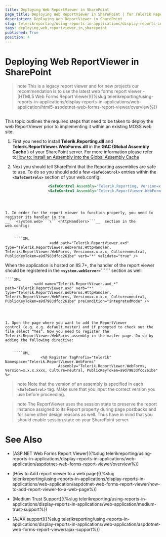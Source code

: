 ```yaml
---
title: Deploying Web ReportViewer in SharePoint
page_title: Deploying Web ReportViewer in SharePoint | for Telerik Reporting Documentation
description: Deploying Web ReportViewer in SharePoint
slug: telerikreporting/using-reports-in-applications/display-reports-in-applications/web-application/aspdotnet-web-forms-report-viewer/deploying-web-reportviewer-in-sharepoint
tags: deploying,web,reportviewer,in,sharepoint
published: True
position: 4
---
```


# Deploying Web ReportViewer in SharePoint



>note This is a legacy report viewer and for new projects our recommendation is to use the latest web forms report viewer -           [HTML5 Web Forms Report Viewer]({%slug telerikreporting/using-reports-in-applications/display-reports-in-applications/web-application/html5-aspdotnet-web-forms-report-viewer/overview%})


## 

This topic outlines the required steps that need to be taken to deploy the web ReportViewer prior        	to implementing it within an existing MOSS web site.

1. First you need to install __Telerik.Reporting.dll__  and __Telerik.ReportViewer.WebForms.dll__  in the __GAC (Global Assembly Cache__  ) of your SharePoint server. For more information please refer to[How to: Install an Assembly into the Global Assembly Cache](http://msdn.microsoft.com/en-us/library/dkkx7f79.aspx)

1. Next you should tell SharePoint that the Reporting assemblies are safe to use. To do so you should
				add a few __```<SafeControl>```__  entries within the __```<SafeControls>```__  section of your web.config:

	
    ````xml
					<SafeControl Assembly="Telerik.Reporting, Version=x.x.x.xxxx, Culture=neutral, PublicKeyToken=a9d7983dfcc261be" Namespace="Telerik.Reporting" TypeName="*" Safe="True" />
					<SafeControl Assembly="Telerik.ReportViewer.WebForms, Version=x.x.x.xxxx, Culture=neutral, PublicKeyToken=a9d7983dfcc261be" Namespace="Telerik.ReportViewer" TypeName="*" Safe="True" />
````



1. In order for the report viewer to function properly, you need to register its handler in the __```<system.web>```\```<httpHandlers>```__  section in the web.config:

	
    ````XML
					<add path="Telerik.ReportViewer.axd" type="Telerik.ReportViewer.WebForms.HttpHandler, Telerik.ReportViewer.WebForms, Version=x.x.x.x, Culture=neutral, PublicKeyToken=a9d7983dfcc261be" verb="*" validate="true" />
````

When the application is hosted on IIS 7+, the handler of the report viewer should be registered in the 				__```<system.webServer>```\```<handlers>```__  section as well: 				

	
    ````XML
                 <add name="Telerik.ReportViewer.axd_*" path="Telerik.ReportViewer.axd" verb="*" type="Telerik.ReportViewer.WebForms.HttpHandler, Telerik.ReportViewer.WebForms, Version=x.x.x.x, Culture=neutral, PublicKeyToken=a9d7983dfcc261be" preCondition="integratedMode" />
````



1. Open the page where you want to add the ReportViewer control (e.g. e.g. default.master) and if prompted to check out the file select “Yes”. Now you need to register the Telerik.ReportViewer.WebForms assembly in the master page. Do so by adding the following directive:

	
    ````XML
				<%@ Register TagPrefix="telerik" Namespace="Telerik.ReportViewer.WebForms"
						Assembly="Telerik.ReportViewer.WebForms, Version=x.x.x.xxxx, Culture=neutral, PublicKeyToken=a9d7983dfcc261be" %>
````



   >note Note that the version of an assembly is specified in each  __```<SafeControl>```__  tag. Make sure that you input the correct version you use before proceeding.

   >note The ReportViewer uses the session state to preserve the report instance assigned to its Report property during page postbacks and for some other design reasons as well. Thus have in mind that you should enable session state on your SharePoint server.

# See Also


 * [ASP.NET Web Forms Report Viewer]({%slug telerikreporting/using-reports-in-applications/display-reports-in-applications/web-application/aspdotnet-web-forms-report-viewer/overview%})

 * [How to Add report viewer to a web page]({%slug telerikreporting/using-reports-in-applications/display-reports-in-applications/web-application/aspdotnet-web-forms-report-viewer/how-to-add-report-viewer-to-a-web-page%})

 * [Medium Trust Support]({%slug telerikreporting/using-reports-in-applications/display-reports-in-applications/web-application/medium-trust-support%})

 * [AJAX support]({%slug telerikreporting/using-reports-in-applications/display-reports-in-applications/web-application/aspdotnet-web-forms-report-viewer/ajax-support%})
